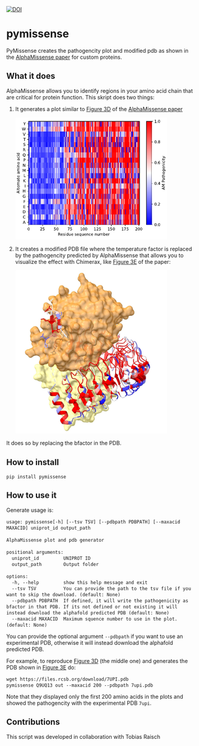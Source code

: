[![DOI](https://zenodo.org/badge/697276360.svg)](https://zenodo.org/badge/latestdoi/697276360)

# pymissense
PyMissense creates the pathogencity plot and modified pdb as shown in the [AlphaMissense paper](https://www.science.org/doi/10.1126/science.adg7492) for custom proteins.

## What it does

AlphaMissense allows you to identify regions in your amino acid chain that are critical for protein function. This skript does two things:

1. It generates a plot similar to [Figure 3D](https://www.science.org/doi/10.1126/science.adg7492#F3) of the [AlphaMissense paper](https://www.science.org/doi/10.1126/science.adg7492)

   <img src="resources/img/3d.png" width="400">



2. It creates a modified PDB file where the temperature factor is replaced by the pathogencity predicted by AlphaMissense that allows you to visualize the effect with Chimerax, like [Figure 3E](https://www.science.org/doi/10.1126/science.adg7492#F3) of the paper:

   <img src="resources/img/3e.jpeg" width="400">

It does so by replacing the bfactor in the PDB.

## How to install

```
pip install pymissense
```
    
## How to use it

Generate usage is:
```
usage: pymissense[-h] [--tsv TSV] [--pdbpath PDBPATH] [--maxacid MAXACID] uniprot_id output_path

AlphaMissense plot and pdb generator

positional arguments:
  uniprot_id         UNIPROT ID
  output_path        Output folder

options:
  -h, --help         show this help message and exit
  --tsv TSV          You can provide the path to the tsv file if you want to skip the download. (default: None)
  --pdbpath PDBPATH  If defined, it will write the pathogenicity as bfactor in that PDB. If its not defined or not existing it will instead download the alphafold predicted PDB (default: None)
  --maxacid MAXACID  Maximum squence number to use in the plot. (default: None)
```

You can provide the optional argument `--pdbpath` if you want to use an experimental PDB, otherwise it will instead download the alphafold predicted PDB.

For example, to reproduce [Figure 3D](https://www.science.org/doi/10.1126/science.adg7492#F3) (the middle one) and generates the PDB shown in [Figure 3E](https://www.science.org/doi/10.1126/science.adg7492#F3) do:

```
wget https://files.rcsb.org/download/7UPI.pdb
pymissense Q9UQ13 out --maxacid 200 --pdbpath 7upi.pdb 
```

Note that they displayed only the first 200 amino acids in the plots and showed the pathogencity with the experimental PDB `7upi`.

## Contributions

This script was developed in collaboration with Tobias Raisch 
